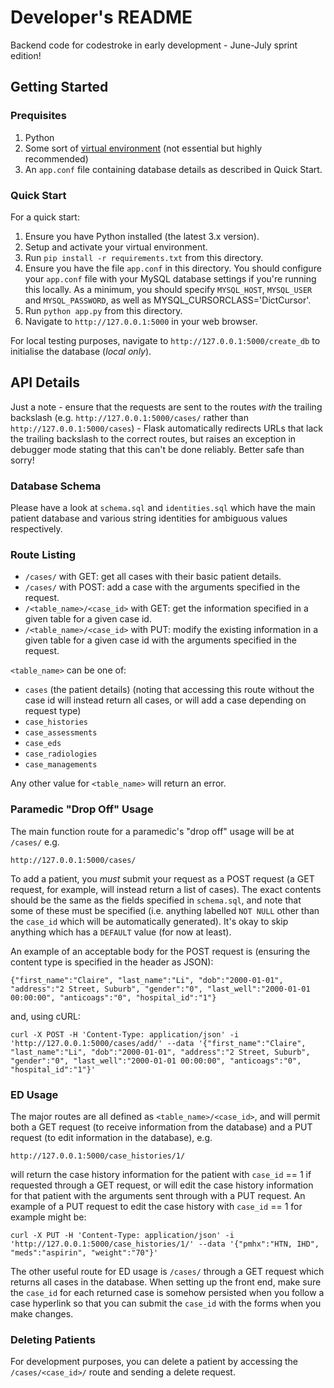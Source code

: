 # Developer's README

Backend code for codestroke in early development - June-July sprint edition!

## Getting Started

### Prequisites

1. Python
2. Some sort of [virtual environment](https://virtualenv.pypa.io/en/stable/) (not essential but highly recommended)
3. An `app.conf` file containing database details as described in Quick Start. 

### Quick Start

For a quick start:

1. Ensure you have Python installed (the latest 3.x version).
2. Setup and activate your virtual environment.
3. Run `pip install -r requirements.txt` from this directory.
4. Ensure you have the file `app.conf` in this directory. You should configure
   your `app.conf` file with your MySQL database settings if you're running this
   locally. As a minimum, you should specify `MYSQL_HOST`, `MYSQL_USER` and
   `MYSQL_PASSWORD`, as well as MYSQL_CURSORCLASS='DictCursor'.
5. Run `python app.py` from this directory.
6. Navigate to `http://127.0.0.1:5000` in your web browser.

For local testing purposes, navigate to `http://127.0.0.1:5000/create_db` to
initialise the database (*local only*).

## API Details

Just a note - ensure that the requests are sent to the routes *with* the
trailing backslash (e.g. `http://127.0.0.1:5000/cases/` rather than
`http://127.0.0.1:5000/cases`) - Flask automatically redirects URLs that lack
the trailing backslash to the correct routes, but raises an exception in
debugger mode stating that this can't be done reliably. Better safe than sorry!

### Database Schema

Please have a look at `schema.sql` and `identities.sql` which have the main
patient database and various string identities for ambiguous values
respectively. 

### Route Listing

- `/cases/` with GET: get all cases with their basic patient details.
- `/cases/` with POST: add a case with the arguments specified in the request.
- `/<table_name>/<case_id>` with GET: get the information specified in a given
  table for a given case id.
- `/<table_name>/<case_id>` with PUT: modify the existing information in a given
  table for a given case id with the arguments specified in the request.

`<table_name>` can be one of:

  - `cases` (the patient details) (noting that accessing this route without the
    case id will instead return all cases, or will add a case depending on
    request type)
  - `case_histories`
  - `case_assessments`
  - `case_eds`
  - `case_radiologies`
  - `case_managements`

  Any other value for `<table_name>` will return an error.

### Paramedic "Drop Off" Usage

The main function route for a paramedic's "drop off" usage will be at `/cases/`
e.g.

```
http://127.0.0.1:5000/cases/
```

To add a patient, you *must* submit your request as a POST request (a GET
request, for example, will instead return a list of cases). The exact contents
should be the same as the fields specified in `schema.sql`, and note that some
of these must be specified (i.e. anything labelled `NOT NULL` other than the
`case_id` which will be automatically generated). It's okay to skip anything
which has a `DEFAULT` value (for now at least).

An example of an acceptable body for the POST request is (ensuring the content
type is specified in the header as JSON):

```
{"first_name":"Claire", "last_name":"Li", "dob":"2000-01-01", "address":"2 Street, Suburb", "gender":"0", "last_well":"2000-01-01 00:00:00", "anticoags":"0", "hospital_id":"1"}
```

and, using cURL:

```
curl -X POST -H 'Content-Type: application/json' -i 'http://127.0.0.1:5000/cases/add/' --data '{"first_name":"Claire", "last_name":"Li", "dob":"2000-01-01", "address":"2 Street, Suburb", "gender":"0", "last_well":"2000-01-01 00:00:00", "anticoags":"0", "hospital_id":"1"}'
```

### ED Usage

The major routes are all defined as `<table_name>/<case_id>`, and will permit
both a GET request (to receive information from the database) and a PUT request
(to edit information in the database), e.g.

```
http://127.0.0.1:5000/case_histories/1/
```

will return the case history information for the patient with `case_id` == 1 if
requested through a GET request, or will edit the case history information for
that patient with the arguments sent through with a PUT request. An example of a
PUT request to edit the case history with `case_id` == 1 for example  might be:

```
curl -X PUT -H 'Content-Type: application/json' -i 'http://127.0.0.1:5000/case_histories/1/' --data '{"pmhx":"HTN, IHD", "meds":"aspirin", "weight":"70"}'
```

The other useful route for ED usage is `/cases/` through a GET request
which returns all cases in the database. When setting up the front end, make
sure the `case_id` for each returned case is somehow persisted when you follow a
case hyperlink so that you can submit the `case_id` with the forms when you make
changes.

### Deleting Patients

For development purposes, you can delete a patient by accessing the
`/cases/<case_id>/` route and sending a delete request. 
